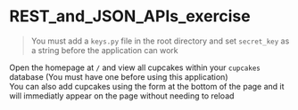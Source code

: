 # REST_and_JSON_APIs_exercise

> You must add a `keys.py` file in the root directory and set `secret_key` as a string before the application can work

Open the homepage at `/` and view all cupcakes within your `cupcakes` database (You must have one before using this application)  
You can also add cupcakes using the form at the bottom of the page and it will immediatly appear on the page without needing to reload
